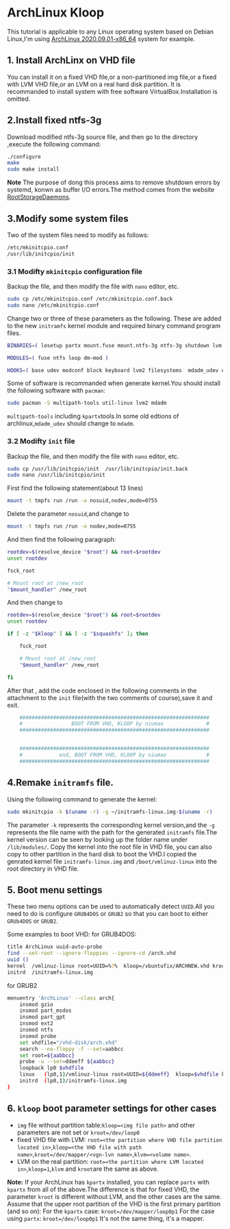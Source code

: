 # ArchLinux Kloop
This tutorial is applicable to any Linux operating system based on Debian Linux,I'm using [ArchLinux 2020.09.01-x86_64](https://www.archlinux.org/) system for example.
## 1. Install ArchLinx on VHD file
You can install it on a fixed VHD file,or a non-partitioned img file,or a fixed with LVM VHD file,or an LVM on a real hard disk partition.
It is recommanded to install system with free software VirtualBox.Installation is omitted.
## 2.Install fixed ntfs-3g
Download modified ntfs-3g source file, and then go to the directory ,execute the following command:
```bash
./configure
make 
sudo make install
```
**Note** The purpose of dong this process aims to remove shutdown errors by systemd, konwn as buffer I/O errors.The method comes from the website [RootStorageDaemons](http://www.freedesktop.org/wiki/Software/systemd/RootStorageDaemons/).
## 3.Modify some system files
Two of the system files need to modify as follows:
```bash
/etc/mkinitcpio.conf
/usr/lib/initcpio/init 
```
### 3.1 Modifty `mkinitcpio` configuration file
Backup the file, and then modify the file with `nano` editor, etc.
```bash
sudo cp /etc/mkinitcpio.conf /etc/mkinitcpio.conf.back
sudo nano /etc/mkinitcpio.conf
```
Change two or three of these parameters as the following. These are added to the new `initramfs` kernel module and required binary command program files.
```bash
BINARIES=( losetup partx mount.fuse mount.ntfs-3g ntfs-3g shutdown lvm vgscan vgchange )

MODULES=( fuse ntfs loop dm-mod )

HOOKS=( base udev modconf block keyboard lvm2 filesystems  mdadm_udev usr fsck shutdown )
```
Some of software is recommanded when generate kernel.You should install the following software with `pacman`:
```bash
sudo pacman -S multipath-tools util-linux lvm2 mdadm
```
`multipath-tools` including `kpartx`tools.In some old edtions of archlinux,`mdadm_udev` should change to `mdadm`.
### 3.2 Modifty `init` file
Backup the file, and then modify the file with `nano` editor, etc.
```bash
sudo cp /usr/lib/initcpio/init  /usr/lib/initcpio/init.back
sudo nano /usr/lib/initcpio/init 
```
First find the following statement(about 13 lines)
```bash
mount -t tmpfs run /run -o nosuid,nodev,mode=0755
```
Delete the parameter `nosuid`,and change to 
```bash
mount -t tmpfs run /run -o nodev,mode=0755
```
And then find the following paragraph:
```bash
rootdev=$(resolve_device "$root") && root=$rootdev
unset rootdev

fsck_root

# Mount root at /new_root
"$mount_handler" /new_root
```
And then change to
```bash
rootdev=$(resolve_device "$root") && root=$rootdev
unset rootdev

if [ -z "$kloop" ] && [ -z "$squashfs" ]; then

	fsck_root

	# Mount root at /new_root
	"$mount_handler" /new_root

fi
```
After that , add the code enclosed in the following comments in the attachment to the `init` file(with the two comments of course),save it and exit.
```bash
    ##############################################################
	#                BOOT FROM VHD, KLOOP by niumao              #
	##############################################################


	##############################################################
	#            end, BOOT FROM VHD, KLOOP by niumao             #
	##############################################################
```
## 4.Remake `initramfs` file.
Using the following command to generate the kernel:
```bash
sudo mkinitcpio -k $(uname -r) -g ~/initramfs-linux.img-$(uname -r)
```
The parameter `-k` represents the corresponding kernel version,and the `-g` represents the file name with the path for the generated `initramfs` file.The kernel version can be seen by looking up the folder name under `/lib/modules/`.
Copy the kernel into the root file in VHD file, you can also copy to other partition in the hard disk to boot the VHD.I copied the genrated kernel file `initramfs-linux.img` and `/boot/vmlinuz-linux` into the root directory in VHD file.
## 5. Boot menu settings
These two menu options can be used to automatically detect `UUID`.All you need to do is configure `GRUB4DOS` or `GRUB2` so that you can boot to either `GRUb4DOS` or `GRUB2`.

Some examples to boot VHD:
for GRUB4DOS:
```bash
title ArchLinux uuid-auto-probe
find --set-root --ignore-floppies --ignore-cd /arch.vhd
uuid ()
kernel  /vmlinuz-linux root=UUID=%?%  kloop=/vbuntufix/ARCHNEW.vhd kroot=/dev/loop0p1
initrd  /initramfs-linux.img
```

for GRUB2
```bash
menuentry 'ArchLinux' --class arch{
	insmod gzio
	insmod part_msdos
	insmod part_gpt
	insmod ext2
	insmod ntfs
	insmod probe
    set vhdfile="/vhd-disk/arch.vhd"
	search --no-floppy -f --set=aabbcc 
	set root=${aabbcc}
	probe -u --set=ddeeff ${aabbcc}
    loopback lp0 $vhdfile
	linux	(lp0,1)/vmlinuz-linux root=UUID=${ddeeff}  kloop=$vhdfile kroot=/dev/loop0p1
	initrd	(lp0,1)/initramfs-linux.img
}
```
## 6. `kloop` boot parameter settings for other cases
+ `img` file without partition table:`kloop=<img file path>` and other parameters are not set or `kroot=/dev/loop0`
+ fixed VHD file with LVM: `root=<the partition where VHD file partition located in>`,`kloop=<the VHD file with path name>`,`kroot=/dev/mapper/<vgn-lvn name>`,`klvm=<volume name>`.
+ LVM on the real partition: `root=<the partition where LVM located in>`,`kloop=1`,`klvm` and `kroot`are the same as above.

**Note:** If your ArchLinux has `kpartx` installed, you can replace `partx` with `kpartx` from all of the above.The difference is that for fixed VHD, the parameter `kroot` is different without LVM, and the other cases are the same.
Assume that the upper root partition of the VHD is the first primary partition (and so on):
For the `kpartx` case: `kroot=/dev/mapper/loop0p1`
For the case using `partx`: `kroot=/dev/loop0p1`
It's not the same thing, it's a mapper.